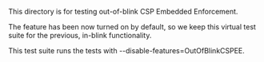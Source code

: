 This directory is for testing out-of-blink CSP Embedded Enforcement.

The feature has been now turned on by default, so we keep this virtual test
suite for the previous, in-blink functionality.

This test suite runs the tests with --disable-features=OutOfBlinkCSPEE.
